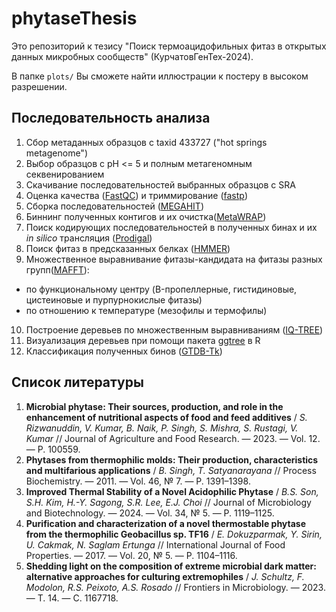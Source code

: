 # phytaseThesis
Это репозиторий к тезису "Поиск термоацидофильных фитаз в открытых данных микробных сообществ" (КурчатовГенТех-2024).

В папке `plots/` Вы сможете найти иллюстрации к постеру в высоком разрешении.

## Последовательность анализа

1. Сбор метаданных образцов с taxid 433727 ("hot springs metagenome")
2. Выбор образцов с pH <= 5 и полным метагеномным секвенированием
3. Скачивание последовательностей выбранных образцов с SRA
4. Оценка качества ([FastQC](https://www.bioinformatics.babraham.ac.uk/projects/fastqc/)) и триммирование ([fastp](https://github.com/OpenGene/fastp))
5. Сборка последовательностей ([MEGAHIT](https://github.com/voutcn/megahit))
6. Биннинг полученных контигов и их очистка([MetaWRAP](https://github.com/bxlab/metaWRAP))
7. Поиск кодирующих последовательностей в полученных бинах и их *in silico* трансляция ([Prodigal](https://github.com/hyattpd/Prodigal))
8. Поиск фитаз в предсказанных белках ([HMMER](http://hmmer.org/))
9. Множественное выравнивание фитазы-кандидата на фитазы разных групп([MAFFT](https://mafft.cbrc.jp/alignment/software/)):
  *  по функциональному центру (B-пропеллерные, гистидиновые, цистеиновые и пурпурнокислые фитазы)
  *  по отношению к температуре (мезофилы и термофилы)
10. Построение деревьев по множественным выравниваниям ([IQ-TREE](http://www.iqtree.org/))
11. Визуализация деревьев при помощи пакета [ggtree](https://bioconductor.org/packages/release/bioc/html/ggtree.html) в R
12. Классификация полученных бинов ([GTDB-Tk](https://github.com/Ecogenomics/GTDBTk))

## Список литературы

1. **Microbial phytase: Their sources, production, and role in the enhancement of nutritional aspects of food and feed additives** / *S. Rizwanuddin, V. Kumar, B. Naik, P. Singh, S. Mishra, S. Rustagi, V. Kumar* // Journal of Agriculture and Food Research. — 2023. — Vol. 12. — P. 100559.
2. **Phytases from thermophilic molds: Their production, characteristics and multifarious applications** / *B. Singh, T. Satyanarayana* // Process Biochemistry. — 2011. — Vol. 46, № 7. — P. 1391–1398.
3. **Improved Thermal Stability of a Novel Acidophilic Phytase** / *B.S. Son, S.H. Kim, H.-Y. Sagong, S.R. Lee, E.J. Choi* // Journal of Microbiology and Biotechnology. — 2024. — Vol. 34, № 5. — P. 1119–1125.
4. **Purification and characterization of a novel thermostable phytase from the thermophilic Geobacillus sp. TF16** / *E. Dokuzparmak, Y. Sirin, U. Cakmak, N. Saglam Ertunga* // International Journal of Food Properties. — 2017. — Vol. 20, № 5. — P. 1104–1116.
5. **Shedding light on the composition of extreme microbial dark matter: alternative approaches for culturing extremophiles** / *J. Schultz, F. Modolon, R.S. Peixoto, A.S. Rosado* // Frontiers in Microbiology. — 2023. — Т. 14. — С. 1167718.
